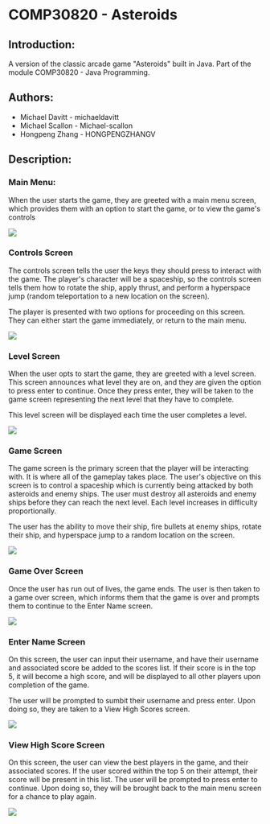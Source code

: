 # COMP30820 - Asteroids

## Introduction:
A version of the classic arcade game "Asteroids" built in Java. Part of the module COMP30820 - Java Programming.

## Authors:
- Michael Davitt - michaeldavitt
- Michael Scallon - Michael-scallon
- Hongpeng Zhang - HONGPENGZHANGV

## Description:
### Main Menu:
When the user starts the game, they are greeted with a main menu screen, which provides them with an option to start the game, or to view the game's controls

![](screenshots/main_menu.png)


### Controls Screen
The controls screen tells the user the keys they should press to interact with the game. The player's character will be a spaceship, so the controls screen tells them how to rotate the ship, apply thrust, and perform a hyperspace jump (random teleportation to a new location on the screen).

The player is presented with two options for proceeding on this screen. They can either start the game immediately, or return to the main menu.

![](screenshots/controls_screen.png)


### Level Screen
When the user opts to start the game, they are greeted with a level screen. This screen announces what level they are on, and they are given the option to press enter to continue. Once they press enter, they will be taken to the game screen representing the next level that they have to complete.

This level screen will be displayed each time the user completes a level.

![](screenshots/level_screen.png)

### Game Screen
The game screen is the primary screen that the player will be interacting with. It is where all of the gameplay takes place. The user's objective on this screen is to control a spaceship which is currently being attacked by both asteroids and enemy ships. The user must destroy all asteroids and enemy ships before they can reach the next level. Each level increases in difficulty proportionally. 

The user has the ability to move their ship, fire bullets at enemy ships, rotate their ship, and hyperspace jump to a random location on the screen.

![](screenshots/game_screen.png)

### Game Over Screen
Once the user has run out of lives, the game ends. The user is then taken to a game over screen, which informs them that the game is over and prompts them to continue to the Enter Name screen.

![](screenshots/game_over.png)

### Enter Name Screen
On this screen, the user can input their username, and have their username and associated score be added to the scores list. If their score is in the top 5, it will become a high score, and will be displayed to all other players upon completion of the game.

The user will be prompted to sumbit their username and press enter. Upon doing so, they are taken to a View High Scores screen.

![](screenshots/enter_name.png)

### View High Score Screen
On this screen, the user can view the best players in the game, and their associated scores. If the user scored within the top 5 on their attempt, their score will be present in this list. The user will be prompted to press enter to continue. Upon doing so, they will be brought back to the main menu screen for a chance to play again.

![](screenshots/high_scores.png)
